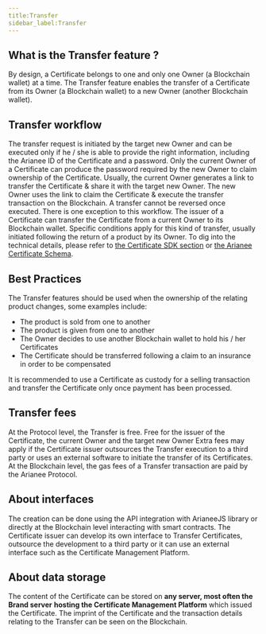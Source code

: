 ```yaml
---
title:Transfer
sidebar_label:Transfer
---
```


## What is the Transfer feature ?

By design, a Certificate belongs to one and only one Owner (a Blockchain wallet) at a time.
The Transfer feature enables the transfer of a Certificate from its Owner (a Blockchain wallet) to a new Owner (another Blockchain wallet). 

## Transfer workflow

The transfer request is initiated by the target new Owner and can be executed only if he / she is able to provide the right information, including the Arianee ID of the Certificate and a password. Only the current Owner of a Certificate can produce the password required by the new Owner to claim ownership of the Certificate.
Usually, the current Owner generates a link to transfer the Certificate & share it with the target new Owner. The new Owner uses the link to claim the Certificate & execute the transfer transaction on the Blockchain.
A transfer cannot be reversed once executed.
There is one exception to this workflow. The issuer of a Certificate can transfer the Certificate from a current Owner to its Blockchain wallet. Specific conditions apply for this kind of transfer, usually initiated following the return of a product by its Owner.
To dig into the technical details, please refer to [the Certificate SDK section](https://docs.arianee.org/docs/arianee-js-certificate) or [the Arianee Certificate Schema](https://docs.arianee.org/docs/ArianeeProductCertificate-i18n).

## Best Practices

The Transfer features should be used when the ownership of the relating product changes, some examples include: 

- The product is sold from one to another
- The product is given from one to another
- The Owner decides to use another Blockchain wallet to hold his / her Certificates
- The Certificate should be transferred following a claim to an insurance in order to be compensated 

It is recommended to use a Certificate as custody for a selling transaction and transfer the Certificate only once payment has been processed.

## Transfer fees

At the Protocol level, the Transfer is free. Free for the issuer of the Certificate, the current Owner and the target new Owner 
Extra fees may apply if the Certificate issuer outsources the Transfer execution to a third party or uses an external software to initiate the transfer of its Certificates.
At the Blockchain level, the gas fees of a Transfer transaction are paid by the Arianee Protocol.

## About interfaces

The creation can be done using the API integration with ArianeeJS library or directly at the Blockchain level interacting with smart contracts.
The Certificate issuer can develop its own interface to Transfer Certificates, outsource the development to a third party or it can use an external interface such as the Certificate Management Platform.

## About data storage

The content of the Certificate can be stored on **any server, most often the Brand server** **hosting the Certificate Management Platform** which issued the Certificate. 
The imprint of the Certificate and the transaction details relating to the Transfer can be seen on the Blockchain.

